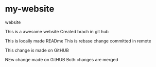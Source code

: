 # my-website
website

This is a awesome website
Created brach in git hub

This is locally made
READme
This is rebase change committed in remote


This change is made on GitHUB

NEw change made on GitHUB
Both changes are merged

